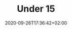 ---
title: Under 15
date: 2020-09-26T17:36:42+02:00
foto: ""
giocatori: []
allenatori: []
categorie: under-15
stagioni: 2016-2017
---